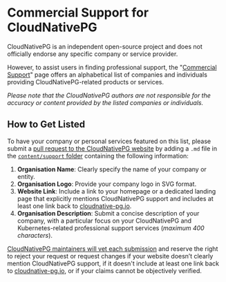 # Commercial Support for CloudNativePG

CloudNativePG is an independent open-source project and does not officially
endorse any specific company or service provider.

However, to assist users in finding professional support, the
"[Commercial Support](https://cloudnative-pg.io/support/)"
page offers an alphabetical list of companies and individuals providing
CloudNativePG-related products or services.

*Please note that the CloudNativePG authors are not responsible for the accuracy
or content provided by the listed companies or individuals.*

## How to Get Listed

To have your company or personal services featured on this list, please submit
a [pull request to the CloudNativePG website](https://github.com/cloudnative-pg/cloudnative-pg.github.io)
by adding a `.md` file in the [`content/support` folder](https://github.com/cloudnative-pg/cloudnative-pg.github.io/tree/main/content/support)
containing the following information:

1. **Organisation Name**: Clearly specify the name of your company or entity.
2. **Organisation Logo**: Provide your company logo in SVG format.
3. **Website Link**: Include a link to your homepage or a dedicated landing
  page that explicitly mentions CloudNativePG support and includes at least one
  link back to [cloudnative-pg.io](https://cloudnative-pg.io).
4. **Organisation Description**: Submit a concise description of your company,
  with a particular focus on your CloudNativePG and Kubernetes-related
  professional support services (*maximum 400 characters*).

[CloudNativePG maintainers will vet each submission](https://github.com/cloudnative-pg/governance/blob/main/GOVERNANCE.md#voting)
and reserve the right to reject your request or request changes if your website
doesn’t clearly mention CloudNativePG support, if it doesn't include at least
one link back to [cloudnative-pg.io](https://cloudnative-pg.io), or if your
claims cannot be objectively verified.
